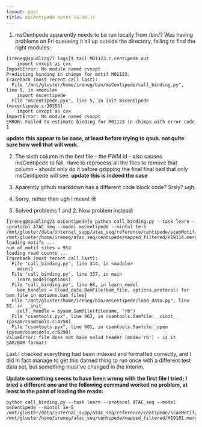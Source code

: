 ```yaml
---
layout: post
title: msCentipede notes 15.30.11
---
```


1. msCentipede apparently needs to be run locally from /bin/? Was having problems on Fri queueing it all up outside the directory, failing to find the right modules:

```
[ireneg@spudling77 logs]$ tail M01123.c.centipede.out
    import cvxopt as cvx
ImportError: No module named cvxopt
Predicting binding in chimps for motif M01123.
Traceback (most recent call last):
  File "/mnt/gluster/home/ireneg/bin/msCentipede/call_binding.py", line 5, in <module>
    import mscentipede
  File "mscentipede.pyx", line 5, in init mscentipede (mscentipede.c:30355)
    import cvxopt as cvx
ImportError: No module named cvxopt
ERROR: Failed to estimate binding for M01123 in chimps with error code 1
``` 

**update this appear to be case, at least before trying to qsub. not quite sure how well that will work.**

2. The sixth column in the bed file - the PWM id - also causes msCentipede to fail. Have to reprocess all the files to remove that column - should only do it before gzipping the final final bed that only msCentipede will see. **update this is indeed the case**

3. Aparently github markdown has a different code block code? Srsly? ugh. 

4. Sorry, rather than ugh I meant :unamused:

5. Solved problems 1 and 2. New problem instead:

```
[ireneg@spudling23 msCentipede]$ python call_binding.py --task learn --protocol ATAC_seq --model msCentipede --mintol 1e-5  /mnt/gluster/data/internal_supp/atac_seq/reference/centipede/scanMotif/tester.bed.gz /mnt/gluster/home/ireneg/atac_seq/centipede/mapped_filtered/H19114.merged.nochrM.rmdup.filter.TAG_RG_FC2.LIB1.bam.bai
loading motifs ... 
num of motif sites = 952
loading read counts ... 
Traceback (most recent call last):
  File "call_binding.py", line 344, in <module>
    main()
  File "call_binding.py", line 337, in main
    learn_model(options)
  File "call_binding.py", line 68, in learn_model
    bam_handles = [load_data.BamFile(bam_file, options.protocol) for bam_file in options.bam_files]
  File "/mnt/gluster/home/ireneg/bin/msCentipede/load_data.py", line 82, in __init__
    self._handle = pysam.Samfile(filename, "rb")
  File "csamtools.pyx", line 463, in csamtools.Samfile.__cinit__ (pysam/csamtools.c:4758)
  File "csamtools.pyx", line 601, in csamtools.Samfile._open (pysam/csamtools.c:6290)
ValueError: file does not have valid header (mode='rb') - is it SAM/BAM format?
```
Last I checked everything had been indexed and formatted correctly, and I did in fact manage to get this darned thing to run once with a different test data set, but something must've changed in the interim. 

**Update something seems to have been wrong with the first file I tried; I tried a different one and the following command worked no problem, at least to the point of loading the reads:**

```
python call_binding.py --task learn --protocol ATAC_seq --model msCentipede --mintol 1e-5  /mnt/gluster/data/internal_supp/atac_seq/reference/centipede/scanMotif/tester.bed.gz /mnt/gluster/home/ireneg/atac_seq/centipede/mapped_filtered/H19101.merged.nochrM.rmdup.filter.TAG_RG_FC2.LIB2.bam
```